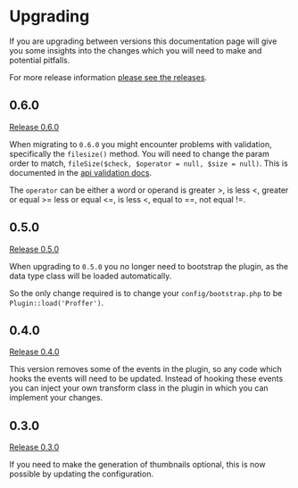 # Upgrading
If you are upgrading between versions this documentation page will give you some insights into the changes which you
will need to make and potential pitfalls.

For more release information [please see the releases](https://github.com/davidyell/CakePHP3-Proffer/releases).

## 0.6.0
[Release 0.6.0](https://github.com/davidyell/CakePHP3-Proffer/releases/tag/0.6.0)

When migrating to `0.6.0` you might encounter problems with validation, specifically the `filesize()` method. You will
need to change the param order to match, `fileSize($check, $operator = null, $size = null)`. This is documented in the
[api validation docs](http://api.cakephp.org/3.0/class-Cake.Validation.Validation.html#_fileSize).

The `operator` can be either a word or operand is greater >, is less <, greater or equal >= less or equal <=, is less <,
 equal to ==, not equal !=.

## 0.5.0
[Release 0.5.0](https://github.com/davidyell/CakePHP3-Proffer/tree/0.5.0)

When upgrading to `0.5.0` you no longer need to bootstrap the plugin, as the data type class will be loaded
automatically.

So the only change required is to change your `config/bootstrap.php` to be `Plugin::load('Proffer')`.

## 0.4.0
[Release 0.4.0](https://github.com/davidyell/CakePHP3-Proffer/releases/tag/v0.4.0)

This version removes some of the events in the plugin, so any code which hooks the events will need to be updated.
Instead of hooking these events you can inject your own transform class in the plugin in which you can implement your
changes.

## 0.3.0
[Release 0.3.0](https://github.com/davidyell/CakePHP3-Proffer/releases/tag/v0.3.0)

If you need to make the generation of thumbnails optional, this is now possible by updating the configuration.
